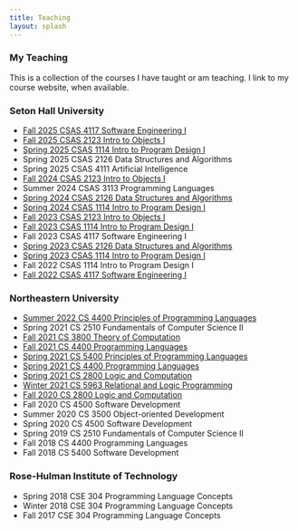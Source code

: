 ```yaml
---
title: Teaching
layout: splash
---
```


### My Teaching

This is a collection of the courses I have taught or am teaching. I
link to my course website, when available.

### Seton Hall University

- [Fall 2025 CSAS 4117 Software Engineering I](http://jasonhemann.github.io/25FA-CS4117)
- [Fall 2025 CSAS 2123 Intro to Objects I](http://jasonhemann.github.io/25FA-CS2123)
- [Spring 2025 CSAS 1114 Intro to Program Design I](http://jasonhemann.github.io/25SP-CS1114)
- Spring 2025 CSAS 2126 Data Structures and Algorithms
- Spring 2025 CSAS 4111 Artificial Intelligence
- [Fall 2024 CSAS 2123 Intro to Objects I](http://jasonhemann.github.io/24FA-CS2123)
- Summer 2024 CSAS 3113 Programming Languages
- [Spring 2024 CSAS 2126 Data Structures and Algorithms](http://jasonhemann.github.io/24SP-CS2126)
- [Spring 2024 CSAS 1114 Intro to Program Design I](http://jasonhemann.github.io/24SP-CS1114)
- [Fall 2023 CSAS 2123 Intro to Objects I](http://jasonhemann.github.io/23FA-CS2123)
- [Fall 2023 CSAS 1114 Intro to Program Design I](http://jasonhemann.github.io/23FA-CS1114)
- Fall 2023 CSAS 4117 Software Engineering I
- [Spring 2023 CSAS 2126 Data Structures and Algorithms](http://jasonhemann.github.io/23SP-CS2126)
- [Spring 2023 CSAS 1114 Intro to Program Design I](http://jasonhemann.github.io/23SP-CS1114)
- Fall 2022 CSAS 1114 Intro to Program Design I
- [Fall 2022 CSAS 4117 Software Engineering I](http://jasonhemann.github.io/22FA-CSAS4117/)

### Northeastern University

- [Summer 2022 CS 4400 Principles of Programming Languages](http://jasonhemann.github.io/22SU-CS4400/)
- Spring 2021 CS 2510 Fundamentals of Computer Science II
- [Fall 2021 CS 3800 Theory of Computation](https://jasonhemann.github.io/21FA-CS3800/)
- [Fall 2021 CS 4400 Programming Languages](https://jasonhemann.github.io/21FA-CS4400/)
- [Spring 2021 CS 5400 Principles of Programming Languages](https://pages.github.ccs.neu.edu/jhemann/21SP-CS4400/)
- [Spring 2021 CS 4400 Programming Languages](https://pages.github.ccs.neu.edu/jhemann/21SP-CS4400/)
- [Spring 2021 CS 2800 Logic and Computation](https://pages.github.ccs.neu.edu/jhemann/21SP-CS2800/)
- [Winter 2021 CS 5963 Relational and Logic Programming](https://pages.github.ccs.neu.edu/jhemann/21SP-CS5963/)
- [Fall 2020 CS 2800 Logic and Computation](https://pages.github.ccs.neu.edu/jhemann/20FA-2800/)
- Fall 2020 CS 4500 Software Development
- Summer 2020 CS 3500 Object-oriented Development
- Spring 2020 CS 4500 Software Development
- Spring 2019 CS 2510 Fundamentals of Computer Science II
- Fall 2018 CS 4400 Programming Languages
- Fall 2018 CS 5400 Software Development

### Rose-Hulman Institute of Technology

- Spring 2018 CSE 304 Programming Language Concepts
- Winter 2018 CSE 304 Programming Language Concepts
- Fall 2017 CSE 304 Programming Language Concepts
